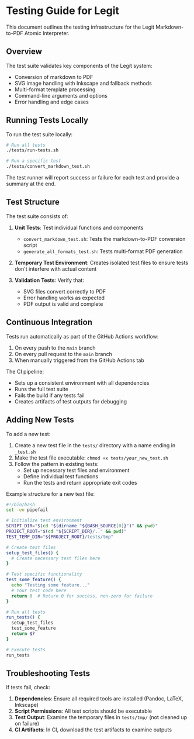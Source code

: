 # Testing Guide for Legit

This document outlines the testing infrastructure for the Legit Markdown-to-PDF Atomic Interpreter.

## Overview

The test suite validates key components of the Legit system:

- Conversion of markdown to PDF
- SVG image handling with Inkscape and fallback methods
- Multi-format template processing
- Command-line arguments and options
- Error handling and edge cases

## Running Tests Locally

To run the test suite locally:

```bash
# Run all tests
./tests/run-tests.sh

# Run a specific test
./tests/convert_markdown_test.sh
```

The test runner will report success or failure for each test and provide a summary at the end.

## Test Structure

The test suite consists of:

1. **Unit Tests**: Test individual functions and components
    - `convert_markdown_test.sh`: Tests the markdown-to-PDF conversion script
    - `generate_all_formats_test.sh`: Tests multi-format PDF generation

2. **Temporary Test Environment**: Creates isolated test files to ensure tests don't interfere with actual content

3. **Validation Tests**: Verify that:
    - SVG files convert correctly to PDF
    - Error handling works as expected
    - PDF output is valid and complete

## Continuous Integration

Tests run automatically as part of the GitHub Actions workflow:

1. On every push to the `main` branch
2. On every pull request to the `main` branch
3. When manually triggered from the GitHub Actions tab

The CI pipeline:
- Sets up a consistent environment with all dependencies
- Runs the full test suite
- Fails the build if any tests fail
- Creates artifacts of test outputs for debugging

## Adding New Tests

To add a new test:

1. Create a new test file in the `tests/` directory with a name ending in `_test.sh`
2. Make the test file executable: `chmod +x tests/your_new_test.sh`
3. Follow the pattern in existing tests:
   - Set up necessary test files and environment
   - Define individual test functions
   - Run the tests and return appropriate exit codes

Example structure for a new test file:

```bash
#!/bin/bash
set -eo pipefail

# Initialize test environment
SCRIPT_DIR="$(cd "$(dirname "${BASH_SOURCE[0]}")" && pwd)"
PROJECT_ROOT="$(cd "${SCRIPT_DIR}/.." && pwd)"
TEST_TEMP_DIR="${PROJECT_ROOT}/tests/tmp"

# Create test files
setup_test_files() {
  # Create necessary test files here
}

# Test specific functionality
test_some_feature() {
  echo "Testing some feature..."
  # Your test code here
  return 0  # Return 0 for success, non-zero for failure
}

# Run all tests
run_tests() {
  setup_test_files
  test_some_feature
  return $?
}

# Execute tests
run_tests
```

## Troubleshooting Tests

If tests fail, check:

1. **Dependencies**: Ensure all required tools are installed (Pandoc, LaTeX, Inkscape)
2. **Script Permissions**: All test scripts should be executable
3. **Test Output**: Examine the temporary files in `tests/tmp/` (not cleaned up on failure)
4. **CI Artifacts**: In CI, download the test artifacts to examine outputs

